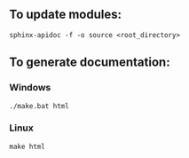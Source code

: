 ## To update modules:

```
sphinx-apidoc -f -o source <root_directory>
```

## To generate documentation:

### Windows

```
./make.bat html
```

### Linux

```
make html
```
